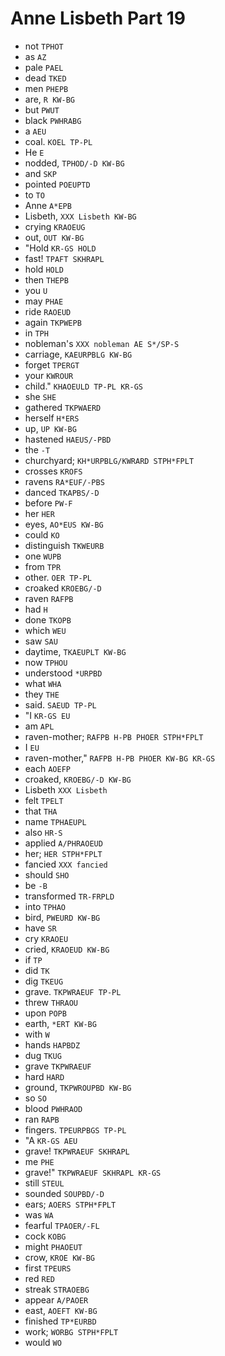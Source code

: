 # Anne Lisbeth Part 19

* not `TPHOT`
* as `AZ`
* pale `PAEL`
* dead `TKED`
* men `PHEPB`
* are, `R KW-BG`
* but `PWUT`
* black `PWHRABG`
* a `AEU`
* coal. `KOEL TP-PL`
* He `E`
* nodded, `TPHOD/-D KW-BG`
* and `SKP`
* pointed `POEUPTD`
* to `TO`
* Anne `A*EPB`
* Lisbeth, `XXX Lisbeth KW-BG`
* crying `KRAOEUG`
* out, `OUT KW-BG`
* "Hold `KR-GS HOLD`
* fast! `TPAFT SKHRAPL`
* hold `HOLD`
* then `THEPB`
* you `U`
* may `PHAE`
* ride `RAOEUD`
* again `TKPWEPB`
* in `TPH`
* nobleman's `XXX nobleman AE S*/SP-S`
* carriage, `KAEURPBLG KW-BG`
* forget `TPERGT`
* your `KWROUR`
* child." `KHAOEULD TP-PL KR-GS`
* she `SHE`
* gathered `TKPWAERD`
* herself `H*ERS`
* up, `UP KW-BG`
* hastened `HAEUS/-PBD`
* the `-T`
* churchyard; `KH*URPBLG/KWRARD STPH*FPLT`
* crosses `KROFS`
* ravens `RA*EUF/-PBS`
* danced `TKAPBS/-D`
* before `PW-F`
* her `HER`
* eyes, `AO*EUS KW-BG`
* could `KO`
* distinguish `TKWEURB`
* one `WUPB`
* from `TPR`
* other. `OER TP-PL`
* croaked `KROEBG/-D`
* raven `RAFPB`
* had `H`
* done `TKOPB`
* which `WEU`
* saw `SAU`
* daytime, `TKAEUPLT KW-BG`
* now `TPHOU`
* understood `*URPBD`
* what `WHA`
* they `THE`
* said. `SAEUD TP-PL`
* "I `KR-GS EU`
* am `APL`
* raven-mother; `RAFPB H-PB PHOER STPH*FPLT`
* I `EU`
* raven-mother," `RAFPB H-PB PHOER KW-BG KR-GS`
* each `AOEFP`
* croaked, `KROEBG/-D KW-BG`
* Lisbeth `XXX Lisbeth`
* felt `TPELT`
* that `THA`
* name `TPHAEUPL`
* also `HR-S`
* applied `A/PHRAOEUD`
* her; `HER STPH*FPLT`
* fancied `XXX fancied`
* should `SHO`
* be `-B`
* transformed `TR-FRPLD`
* into `TPHAO`
* bird, `PWEURD KW-BG`
* have `SR`
* cry `KRAOEU`
* cried, `KRAOEUD KW-BG`
* if `TP`
* did `TK`
* dig `TKEUG`
* grave. `TKPWRAEUF TP-PL`
* threw `THRAOU`
* upon `POPB`
* earth, `*ERT KW-BG`
* with `W`
* hands `HAPBDZ`
* dug `TKUG`
* grave `TKPWRAEUF`
* hard `HARD`
* ground, `TKPWROUPBD KW-BG`
* so `SO`
* blood `PWHRAOD`
* ran `RAPB`
* fingers. `TPEURPBGS TP-PL`
* "A `KR-GS AEU`
* grave! `TKPWRAEUF SKHRAPL`
* me `PHE`
* grave!" `TKPWRAEUF SKHRAPL KR-GS`
* still `STEUL`
* sounded `SOUPBD/-D`
* ears; `AOERS STPH*FPLT`
* was `WA`
* fearful `TPAOER/-FL`
* cock `KOBG`
* might `PHAOEUT`
* crow, `KROE KW-BG`
* first `TPEURS`
* red `RED`
* streak `STRAOEBG`
* appear `A/PAOER`
* east, `AOEFT KW-BG`
* finished `TP*EURBD`
* work; `WORBG STPH*FPLT`
* would `WO`
